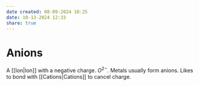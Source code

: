 ```yaml
---
date created: 08-09-2024 10:25
date: 10-13-2024 12:33
share: true
---
```

# Anions  
  
A [[Ion|Ion]] with a negative charge. $O^{2-}$. Metals usually form anions. Likes to bond with [[Cations|Cations]] to cancel charge.